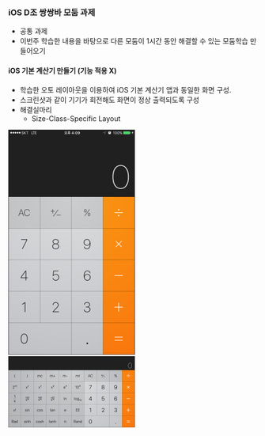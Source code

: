 ### iOS D조 쌍쌍바 모둠 과제
* 공통 과제
* 이번주 학습한 내용을 바탕으로 다른 모둠이 1시간 동안 해결할 수 있는 모둠학습 만들어오기

#### iOS 기본 계산기 만들기 (기능 적용 X)
* 학습한 오토 레이아웃을 이용하여 iOS 기본 계산기 앱과 동일한 화면 구성. 
* 스크린샷과 같이 기기가 회전해도 화면이 정상 출력되도록 구성
* 해결실마리
    * Size-Class-Specific Layout

<img src="./Resources/calculatorPortrait.PNG" width="256px" />
<img src="./Resources/calculatorLandscape.PNG" width="256px" />
